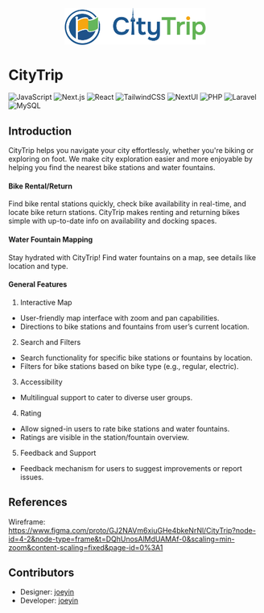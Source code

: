 <p align="center">
  <img src="./frontend/public/images/logo.svg" width="280" alt="CityTrip" />
</p>

# CityTrip

![JavaScript](https://img.shields.io/badge/javascript-%23323330.svg?style=for-the-badge&logo=javascript&logoColor=%23F7DF1E)
![Next.js](https://img.shields.io/badge/Next.js-black?style=for-the-badge&logo=next.js&logoColor=white)
![React](https://img.shields.io/badge/React-%2320232a.svg?style=for-the-badge&logo=react)
![TailwindCSS](https://img.shields.io/badge/Tailwind%20CSS-%2338B2AC.svg?style=for-the-badge&logo=tailwind-css&logoColor=white)
![NextUI](https://img.shields.io/badge/-NextUI-000000?style=for-the-badge&logo=nextui&logoColor=white)
![PHP](https://img.shields.io/badge/php-%23777BB4.svg?style=for-the-badge&logo=php&logoColor=white)
![Laravel](https://img.shields.io/badge/laravel-%23FF2D20.svg?style=for-the-badge&logo=laravel&logoColor=white)
![MySQL](https://img.shields.io/badge/mysql-4479A1.svg?style=for-the-badge&logo=mysql&logoColor=white)

## Introduction
CityTrip helps you navigate your city effortlessly, whether you're biking or exploring on foot. We make city exploration easier and more enjoyable by helping you find the nearest bike stations and water fountains.

#### Bike Rental/Return
Find bike rental stations quickly, check bike availability in real-time, and locate bike return
stations. CityTrip makes renting and returning bikes simple with up-to-date info on
availability and docking spaces.

#### Water Fountain Mapping
Stay hydrated with CityTrip! Find water fountains on a map, see details like location and
type.

#### General Features
1. Interactive Map
  - User-friendly map interface with zoom and pan capabilities.
  - Directions to bike stations and fountains from user’s current location.
2. Search and Filters
  - Search functionality for specific bike stations or fountains by location.
  - Filters for bike stations based on bike type (e.g., regular, electric).
3. Accessibility
  - Multilingual support to cater to diverse user groups.
4. Rating
  - Allow signed-in users to rate bike stations and water fountains.
  - Ratings are visible in the station/fountain overview.
5. Feedback and Support
  - Feedback mechanism for users to suggest improvements or report issues.

## References

Wireframe: https://www.figma.com/proto/GJ2NAVm6xiuGHe4bkeNrNl/CityTrip?node-id=4-2&node-type=frame&t=DQhUnosAlMdUAMAf-0&scaling=min-zoom&content-scaling=fixed&page-id=0%3A1

## Contributors

* Designer: [joeyin](https://www.linkedin.com/in/chiweiyin/)
* Developer: [joeyin](https://www.linkedin.com/in/chiweiyin/)